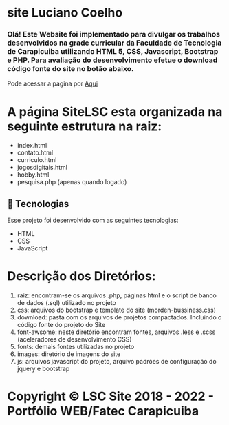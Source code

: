 # site Luciano Coelho
 ### Olá! Este Website foi implementado para divulgar os trabalhos desenvolvidos na grade curricular da Faculdade de Tecnologia de Carapicuiba utilizando HTML 5, CSS, Javascript, Bootstrap e PHP. Para avaliação do desenvolvimento efetue o download código fonte do site no botão abaixo.

<p>Pode acessar a pagina por <a href='https://lucianocoelho-28.github.io/SiteLSC/'> Aqui</a></p>

# A página SiteLSC esta organizada na seguinte estrutura na raiz:

* index.html
* contato.html
* curriculo.html
* jogosdigitais.html
* hobby.html
* pesquisa.php (apenas quando logado)

## 🚀 Tecnologias

Esse projeto foi desenvolvido com as seguintes tecnologias:

- HTML
- CSS
- JavaScript


# Descrição dos Diretórios:
1. raiz: encontram-se os arquivos .php, páginas html e o script de banco de dados (.sql) utilizado no projeto
1. css: arquivos do bootstrap e template do site (morden-bussiness.css)
1. download: pasta com os arquivos de projetos compactados. Incluindo o código fonte do projeto do Site
1. font-awsome: neste diretório encontram fontes, arquivos .less e .scss (aceleradores de desenvolvimento CSS)
1. fonts: demais fontes utilizadas no projeto
1. images: diretório de imagens do site
1. js: arquivos javascript do projeto, arquivo padrões de configuração do jquery e bootstrap 

# Copyright © LSC Site 2018 - 2022 - Portfólio WEB/Fatec Carapicuiba
